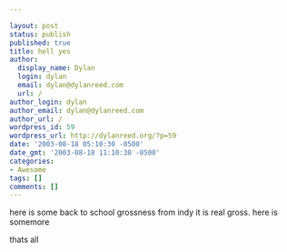 ```yaml
---

layout: post
status: publish
published: true
title: hell yes
author:
  display_name: Dylan
  login: dylan
  email: dylan@dylanreed.com
  url: /
author_login: dylan
author_email: dylan@dylanreed.com
author_url: /
wordpress_id: 59
wordpress_url: http://dylanreed.org/?p=59
date: '2003-08-18 05:10:30 -0500'
date_gmt: '2003-08-18 11:10:30 -0500'
categories:
- Awesome
tags: []
comments: []
---
```


here is some back to school grossness from indy it is real gross. here is somemore

thats all
